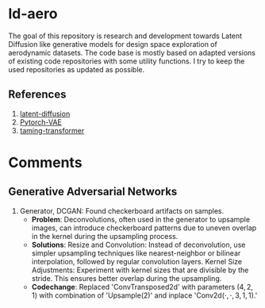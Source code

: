 # ld-aero
The goal of this repository is research and development towards Latent Diffusion like generative models for design space exploration of aerodynamic datasets. 
The code base is mostly based on adapted versions of existing code repositories with some utility functions. I try to keep the used repositories as updated as possible.

## References
1. [latent-diffusion](https://github.com/CompVis/latent-diffusion) 
2. [Pytorch-VAE](https://github.com/AntixK/PyTorch-VAE)
3. [taming-transformer](https://github.com/CompVis/taming-transformers)

# Comments

## Generative Adversarial Networks
1. Generator, DCGAN: Found checkerboard artifacts on samples.
    - **Problem**: Deconvolutions, often used in the generator to upsample images, can introduce checkerboard patterns due to uneven overlap in the kernel during the upsampling process.
    - **Solutions**:
    Resize and Convolution: Instead of deconvolution, use simpler upsampling techniques like nearest-neighbor or bilinear interpolation, followed by regular convolution layers.
    Kernel Size Adjustments: Experiment with kernel sizes that are divisible by the stride. This ensures better overlap during the upsampling.
    - **Codechange**: Replaced 'ConvTransposed2d' with parameters $(4,2,1)$ with combination of 'Upsample(2)' and inplace 'Conv2d($\cdot,\cdot,3,1,1$).'
